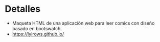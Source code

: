 # Detalles
- Maqueta HTML de una aplicación web para leer comics con diseño basado en bootswatch.
- https://lylrows.github.io/
